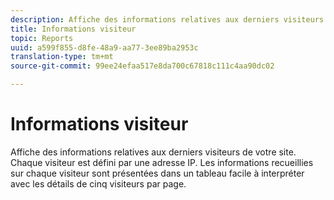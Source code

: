 ```yaml
---
description: Affiche des informations relatives aux derniers visiteurs de votre site. Chaque visiteur est défini par une adresse IP. Les informations recueillies sur chaque visiteur sont présentées dans un tableau facile à interpréter avec les détails de cinq visiteurs par page.
title: Informations visiteur
topic: Reports
uuid: a599f855-d8fe-48a9-aa77-3ee89ba2953c
translation-type: tm+mt
source-git-commit: 99ee24efaa517e8da700c67818c111c4aa90dc02

---
```



# Informations visiteur

Affiche des informations relatives aux derniers visiteurs de votre site. Chaque visiteur est défini par une adresse IP. Les informations recueillies sur chaque visiteur sont présentées dans un tableau facile à interpréter avec les détails de cinq visiteurs par page.

